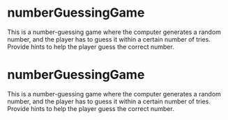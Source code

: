 # numberGuessingGame
This is a number-guessing game where the computer generates a random number, and the player has to guess it within a certain number of tries. Provide hints to help the player guess the correct number.
# numberGuessingGame
This is a number-guessing game where the computer generates a random number, and the player has to guess it within a certain number of tries. Provide hints to help the player guess the correct number.
